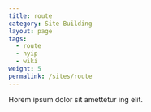 ```yaml
---
title: route
category: Site Building
layout: page
tags:
  - route
  - hyip
  - wiki
weight: 5
permalink: /sites/route
---
```


Horem ipsum dolor sit amettetur ing elit. 
